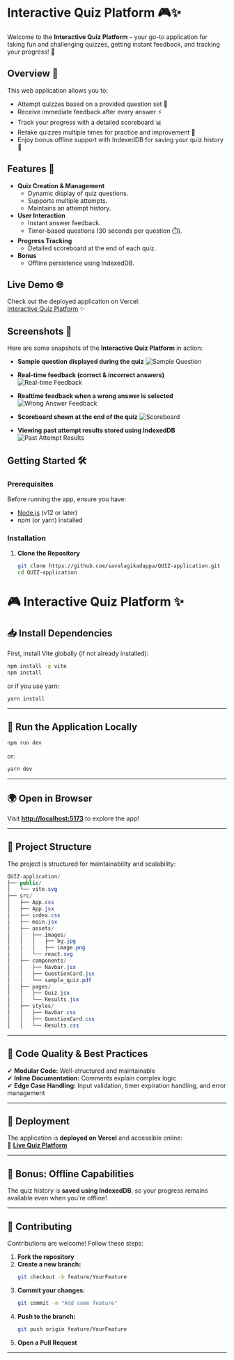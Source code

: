 # Interactive Quiz Platform 🎮✨

Welcome to the **Interactive Quiz Platform** – your go-to application for taking fun and challenging quizzes, getting instant feedback, and tracking your progress! 🚀

## Overview 🌟
This web application allows you to:
- Attempt quizzes based on a provided question set 📄
- Receive immediate feedback after every answer ⚡
- Track your progress with a detailed scoreboard 📊
- Retake quizzes multiple times for practice and improvement 🔄
- Enjoy bonus offline support with IndexedDB for saving your quiz history 💾

## Features 🚀
- **Quiz Creation & Management**
  - Dynamic display of quiz questions.
  - Supports multiple attempts.
  - Maintains an attempt history.
- **User Interaction**
  - Instant answer feedback.
  - Timer-based questions (30 seconds per question ⏱️).
- **Progress Tracking**
  - Detailed scoreboard at the end of each quiz.
- **Bonus**
  - Offline persistence using IndexedDB.

## Live Demo 🌐
Check out the deployed application on Vercel:  
[Interactive Quiz Platform](https://kadappaquiz.vercel.app) ✨

## Screenshots 📸
Here are some snapshots of the **Interactive Quiz Platform** in action:

- **Sample question displayed during the quiz**
  ![Sample Question](sample%20question.png)

- **Real-time feedback (correct & incorrect answers)**
  ![Real-time Feedback](real%20time%20feeback%20green%20is%20correct%20red%20is%20wrong%20which%20we%20marked.png)

- **Realtime feedback when a wrong answer is selected**
  ![Wrong Answer Feedback](realtime%20feedback%20for%20wrong%20answer.png)

- **Scoreboard shown at the end of the quiz**
  ![Scoreboard](score%20shown%20at%20the%20end.png)

- **Viewing past attempt results stored using IndexedDB**
  ![Past Attempt Results](showing%20past%20attempt%20results%20using%20indexedDB.png)

## Getting Started 🛠️

### Prerequisites
Before running the app, ensure you have:
- [Node.js](https://nodejs.org/) (v12 or later)
- npm (or yarn) installed

### Installation
1. **Clone the Repository**
   ```bash
   git clone https://github.com/savalagikadappa/QUIZ-application.git
   cd QUIZ-application


# 🎮 Interactive Quiz Platform ✨

## 📥 Install Dependencies  
First, install Vite globally (if not already installed):  
```bash
npm install -g vite
npm install
```
or if you use yarn:  
```bash
yarn install
```

---

## 🚀 Run the Application Locally  
```bash
npm run dev
```
or:  
```bash
yarn dev
```

---

## 🌍 Open in Browser  
Visit **[http://localhost:5173](http://localhost:5173)** to explore the app!  

---

## 📁 Project Structure  
The project is structured for maintainability and scalability:  

```csharp
QUIZ-application/
├── public/
│   └── vite.svg
├── src/
│   ├── App.css
│   ├── App.jsx
│   ├── index.css
│   ├── main.jsx
│   ├── assets/
│   │   ├── images/
│   │   │   ├── bg.jpg
│   │   │   ├── image.png
│   │   └── react.svg
│   ├── components/
│   │   ├── Navbar.jsx
│   │   ├── QuestionCard.jsx
│   │   └── sample_quiz.pdf
│   ├── pages/
│   │   ├── Quiz.jsx
│   │   └── Results.jsx
│   ├── styles/
│   │   ├── Navbar.css
│   │   ├── QuestionCard.css
│   │   └── Results.css
```

---

## 💎 Code Quality & Best Practices  
✔ **Modular Code:** Well-structured and maintainable  
✔ **Inline Documentation:** Comments explain complex logic  
✔ **Edge Case Handling:** Input validation, timer expiration handling, and error management  

---

## 🚀 Deployment  
The application is **deployed on Vercel** and accessible online:  
🔗 **[Live Quiz Platform](https://kadappaquiz.vercel.app)**  

---

## 💾 Bonus: Offline Capabilities  
The quiz history is **saved using IndexedDB**, so your progress remains available even when you're offline!  

---

## 🤝 Contributing  
Contributions are welcome! Follow these steps:  

1. **Fork the repository**  
2. **Create a new branch:**  
   ```bash
   git checkout -b feature/YourFeature
   ```
3. **Commit your changes:**  
   ```bash
   git commit -m "Add some feature"
   ```
4. **Push to the branch:**  
   ```bash
   git push origin feature/YourFeature
   ```
5. **Open a Pull Request**  

---
